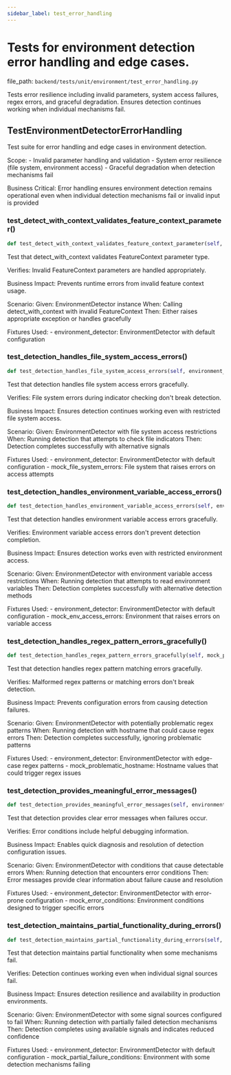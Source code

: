 ```yaml
---
sidebar_label: test_error_handling
---
```


# Tests for environment detection error handling and edge cases.

  file_path: `backend/tests/unit/environment/test_error_handling.py`

Tests error resilience including invalid parameters, system access failures,
regex errors, and graceful degradation. Ensures detection continues working
when individual mechanisms fail.

## TestEnvironmentDetectorErrorHandling

Test suite for error handling and edge cases in environment detection.

Scope:
    - Invalid parameter handling and validation
    - System error resilience (file system, environment access)
    - Graceful degradation when detection mechanisms fail

Business Critical:
    Error handling ensures environment detection remains operational
    even when individual detection mechanisms fail or invalid input is provided

### test_detect_with_context_validates_feature_context_parameter()

```python
def test_detect_with_context_validates_feature_context_parameter(self, environment_detector):
```

Test that detect_with_context validates FeatureContext parameter type.

Verifies:
    Invalid FeatureContext parameters are handled appropriately.

Business Impact:
    Prevents runtime errors from invalid feature context usage.

Scenario:
    Given: EnvironmentDetector instance
    When: Calling detect_with_context with invalid FeatureContext
    Then: Either raises appropriate exception or handles gracefully

Fixtures Used:
    - environment_detector: EnvironmentDetector with default configuration

### test_detection_handles_file_system_access_errors()

```python
def test_detection_handles_file_system_access_errors(self, environment_detector, mock_file_system_errors):
```

Test that detection handles file system access errors gracefully.

Verifies:
    File system errors during indicator checking don't break detection.

Business Impact:
    Ensures detection continues working even with restricted file system access.

Scenario:
    Given: EnvironmentDetector with file system access restrictions
    When: Running detection that attempts to check file indicators
    Then: Detection completes successfully with alternative signals

Fixtures Used:
    - environment_detector: EnvironmentDetector with default configuration
    - mock_file_system_errors: File system that raises errors on access attempts

### test_detection_handles_environment_variable_access_errors()

```python
def test_detection_handles_environment_variable_access_errors(self, environment_detector, mock_env_access_errors):
```

Test that detection handles environment variable access errors gracefully.

Verifies:
    Environment variable access errors don't prevent detection completion.

Business Impact:
    Ensures detection works even with restricted environment access.

Scenario:
    Given: EnvironmentDetector with environment variable access restrictions
    When: Running detection that attempts to read environment variables
    Then: Detection completes successfully with alternative detection methods

Fixtures Used:
    - environment_detector: EnvironmentDetector with default configuration
    - mock_env_access_errors: Environment that raises errors on variable access

### test_detection_handles_regex_pattern_errors_gracefully()

```python
def test_detection_handles_regex_pattern_errors_gracefully(self, mock_problematic_hostname, invalid_patterns_config):
```

Test that detection handles regex pattern matching errors gracefully.

Verifies:
    Malformed regex patterns or matching errors don't break detection.

Business Impact:
    Prevents configuration errors from causing detection failures.

Scenario:
    Given: EnvironmentDetector with potentially problematic regex patterns
    When: Running detection with hostname that could cause regex errors
    Then: Detection completes successfully, ignoring problematic patterns

Fixtures Used:
    - environment_detector: EnvironmentDetector with edge-case regex patterns
    - mock_problematic_hostname: Hostname values that could trigger regex issues

### test_detection_provides_meaningful_error_messages()

```python
def test_detection_provides_meaningful_error_messages(self, environment_detector, mock_error_conditions):
```

Test that detection provides clear error messages when failures occur.

Verifies:
    Error conditions include helpful debugging information.

Business Impact:
    Enables quick diagnosis and resolution of detection configuration issues.

Scenario:
    Given: EnvironmentDetector with conditions that cause detectable errors
    When: Running detection that encounters error conditions
    Then: Error messages provide clear information about failure cause and resolution

Fixtures Used:
    - environment_detector: EnvironmentDetector with error-prone configuration
    - mock_error_conditions: Environment conditions designed to trigger specific errors

### test_detection_maintains_partial_functionality_during_errors()

```python
def test_detection_maintains_partial_functionality_during_errors(self, environment_detector, mock_partial_failure_conditions):
```

Test that detection maintains partial functionality when some mechanisms fail.

Verifies:
    Detection continues working even when individual signal sources fail.

Business Impact:
    Ensures detection resilience and availability in production environments.

Scenario:
    Given: EnvironmentDetector with some signal sources configured to fail
    When: Running detection with partially failed detection mechanisms
    Then: Detection completes using available signals and indicates reduced confidence

Fixtures Used:
    - environment_detector: EnvironmentDetector with default configuration
    - mock_partial_failure_conditions: Environment with some detection mechanisms failing
